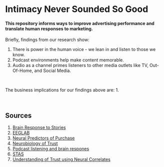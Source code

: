 # Intimacy Never Sounded So Good

#### This repository informs ways to improve advertising performance and translate human responses to marketing.

Briefly, findings from our research show:
1. There is power in the human voice - we lean in and listen to those we know.
2. Podcast environments help make content memorable.
3. Audio as a channel primes listeners to other media outlets like TV, Out-Of-Home, and Social Media.

<p>&nbsp;</p>

The business implications for our findings above are:
1.


<p>&nbsp;</p>


## Sources
1. [Brain Response to Stories](https://www.ncbi.nlm.nih.gov/pmc/articles/PMC8287321/)
2. [EEGLAB](https://pubmed.ncbi.nlm.nih.gov/15102499/)
3. [Neural Predictors of Purchase](https://www.ncbi.nlm.nih.gov/pmc/articles/PMC1876732/)
4. [Neurobiology of Trust](https://pubmed.ncbi.nlm.nih.gov/15677415/)
5. [Podcast listening and brain respones](https://pubmed.ncbi.nlm.nih.gov/36514626/)
6. [STAS](https://www.acrwebsite.org/volumes/11352/volumes/ap04/AP-04)
7. [Understanding of Trust using Neural Correlates](https://ieeexplore.ieee.org/document/8628649)